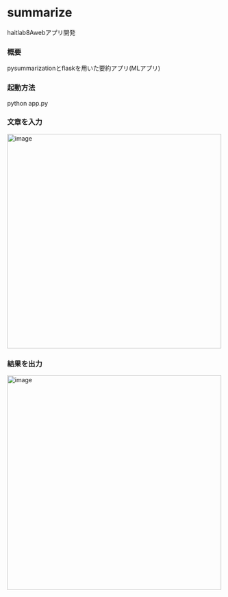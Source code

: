 # summarize
haitlab8Awebアプリ開発
### 概要
pysummarizationとflaskを用いた要約アプリ(MLアプリ)
### 起動方法
python app.py
### 文章を入力
<img width="500" alt="image" src="https://user-images.githubusercontent.com/97184603/221422170-3a292f83-d0c6-4e14-8647-62f55d353e07.png">

### 結果を出力
<img width="500" alt="image" src="https://user-images.githubusercontent.com/97184603/221422203-318b19c8-69d0-4e89-b832-24030fa580fa.png">
